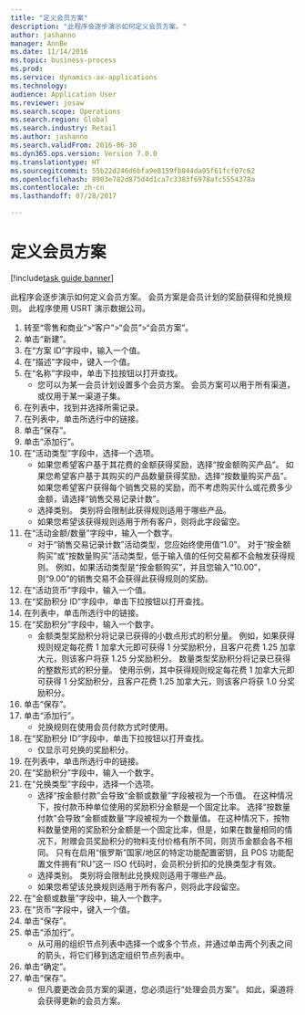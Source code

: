 ```yaml
--- 
title: "定义会员方案"
description: "此程序会逐步演示如何定义会员方案。"
author: jashanno
manager: AnnBe
ms.date: 11/14/2016
ms.topic: business-process
ms.prod: 
ms.service: dynamics-ax-applications
ms.technology: 
audience: Application User
ms.reviewer: josaw
ms.search.scope: Operations
ms.search.region: Global
ms.search.industry: Retail
ms.author: jashanno
ms.search.validFrom: 2016-06-30
ms.dyn365.ops.version: Version 7.0.0
ms.translationtype: HT
ms.sourcegitcommit: 55b22d246d6bfa9e8159fb844da95f61fcf07c62
ms.openlocfilehash: 8903e782d875d4d1ca7c3383f6978afc5554378a
ms.contentlocale: zh-cn
ms.lasthandoff: 07/28/2017

---
```

# <a name="define-loyalty-schemes"></a>定义会员方案

[!include[task guide banner](../includes/task-guide-banner.md)]

此程序会逐步演示如何定义会员方案。 会员方案是会员计划的奖励获得和兑换规则。 此程序使用 USRT 演示数据公司。

1. 转至“零售和商业”>“客户”>“会员”>“会员方案”。
2. 单击“新建”。
3. 在“方案 ID”字段中，输入一个值。
4. 在“描述”字段中，键入一个值。
5. 在“名称”字段中，单击下拉按钮以打开查找。
    * 您可以为某一会员计划设置多个会员方案。 会员方案可以用于所有渠道，或仅用于某一渠道子集。  
6. 在列表中，找到并选择所需记录。
7. 在列表中，单击所选行中的链接。
8. 单击“保存”。
9. 单击“添加行”。
10. 在“活动类型”字段中，选择一个选项。
    * 如果您希望客户基于其花费的金额获得奖励，选择“按金额购买产品”。 如果您希望客户基于其购买的产品数量获得奖励，选择“按数量购买产品”。  如果您希望客户获得每个销售交易的奖励，而不考虑购买什么或花费多少金额，请选择“销售交易记录计数”。  
    * 选择类别。 类别将会限制此获得规则适用于哪些产品。  
    * 如果您希望该获得规则适用于所有客户，则将此字段留空。  
11. 在“活动金额/数量”字段中，输入一个数字。
    *  对于“销售交易记录计数”活动类型，您应始终使用值“1.0”。 对于“按金额购买”或“按数量购买”活动类型，低于输入值的任何交易都不会触发获得规则。 例如，如果活动类型是“按金额购买”，并且您输入“10.00”，则“9.00”的销售交易不会获得此获得规则的奖励。  
12. 在“活动货币”字段中，输入一个值。
13. 在“奖励积分 ID”字段中，单击下拉按钮以打开查找。
14. 在列表中，单击所选行中的链接。
15. 在“奖励积分”字段中，输入一个数字。
    * 金额类型奖励积分将记录已获得的小数点形式的积分量。 例如，如果获得规则规定每花费 1 加拿大元即可获得 1 分奖励积分，且客户花费 1.25 加拿大元，则该客户将获 1.25 分奖励积分。 数量类型奖励积分将记录已获得的整数形式的积分量。 使用示例，其中获得规则规定每花费 1 加拿大元即可获得 1 分奖励积分，且客户花费 1.25 加拿大元，则该客户将获 1.0 分奖励积分。  
16. 单击“保存”。
17. 单击“添加行”。
    * 兑换规则在使用会员付款方式时使用。  
18. 在“奖励积分 ID”字段中，单击下拉按钮以打开查找。
    * 仅显示可兑换的奖励积分。  
19. 在列表中，单击所选行中的链接。
20. 在“奖励积分”字段中，输入一个数字。
21. 在“兑换类型”字段中，选择一个选项。
    * 选择“按金额付款”会导致“金额或数量”字段被视为一个币值。 在这种情况下，按付款币种单位使用的奖励积分金额是一个固定比率。 选择“按数量付款”会导致“金额或数量”字段被视为一个数量值。 在这种情况下，按物料数量使用的奖励积分金额是一个固定比率，但是，如果在数量相同的情况下，附赠会员奖励积分的物料支付价格有所不同，则货币金额会各不相同。 只有在启用“俄罗斯”国家/地区的特定功能配置密钥，且 POS 功能配置文件拥有“RU”这一 ISO 代码时，会员积分折扣的兑换类型才有效。  
    * 选择类别。 类别将会限制此兑换规则适用于哪些产品。  
    * 如果您希望该兑换规则适用于所有客户，则将此字段留空。  
22. 在“金额或数量”字段中，输入一个数字。
23. 在“货币”字段中，键入一个值。
24. 单击“保存”。
25. 单击“添加行”。
    * 从可用的组织节点列表中选择一个或多个节点，并通过单击两个列表之间的箭头，将它们移到选定组织节点列表中。  
26. 单击“确定”。
27. 单击“保存”。
    * 但凡要更改会员方案的渠道，您必须运行“处理会员方案”。 如此，渠道将会获得更新的会员方案。  


